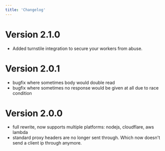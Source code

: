 ```yaml
---
title: 'Changelog'
---
```

# Version 2.1.0

- Added turnstile integration to secure your workers from abuse.

# Version 2.0.1

 - bugfix where sometimes body would double read
 - bugfix where sometimes no response would be given at all due to race condition

# Version 2.0.0
 - full rewrite, now supports multiple platforms: nodejs, cloudflare, aws lambda
 - standard proxy headers are no longer sent through. Which now doesn't send a client ip through anymore.

